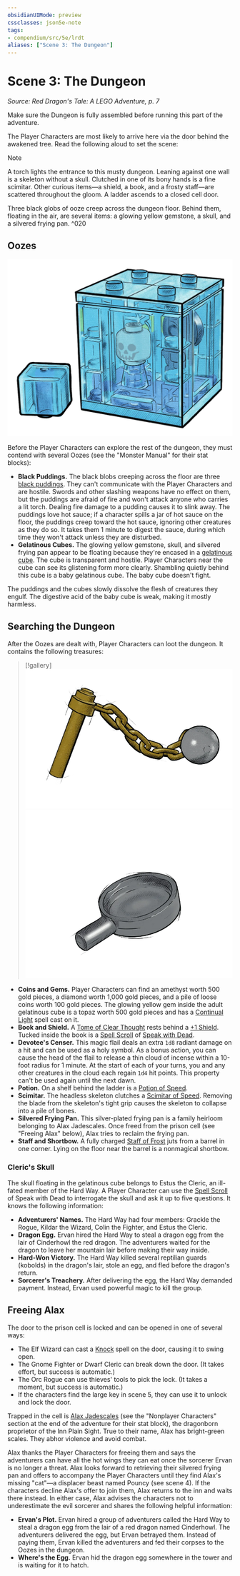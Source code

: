 ```yaml
---
obsidianUIMode: preview
cssclasses: json5e-note
tags:
- compendium/src/5e/lrdt
aliases: ["Scene 3: The Dungeon"]
---
```

# Scene 3: The Dungeon
*Source: Red Dragon's Tale: A LEGO Adventure, p. 7* 

Make sure the Dungeon is fully assembled before running this part of the adventure.

The Player Characters are most likely to arrive here via the door behind the awakened tree. Read the following aloud to set the scene:

> [!note] 
> 
> A torch lights the entrance to this musty dungeon. Leaning against one wall is a skeleton without a skull. Clutched in one of its bony hands is a fine scimitar. Other curious items—a shield, a book, and a frosty staff—are scattered throughout the gloom. A ladder ascends to a closed cell door.
> 
> Three black globs of ooze creep across the dungeon floor. Behind them, floating in the air, are several items: a glowing yellow gemstone, a skull, and a silvered frying pan.
^020

## Oozes

![](https://raw.githubusercontent.com/5etools-mirror-3/5etools-img/main/adventure/LRDT/cube.webp#center)

Before the Player Characters can explore the rest of the dungeon, they must contend with several Oozes (see the "Monster Manual" for their stat blocks):

- **Black Puddings.** The black blobs creeping across the floor are three [black puddings](Mechanics/bestiary/ooze/black-pudding.md). They can't communicate with the Player Characters and are hostile. Swords and other slashing weapons have no effect on them, but the puddings are afraid of fire and won't attack anyone who carries a lit torch. Dealing fire damage to a pudding causes it to slink away. The puddings love hot sauce; if a character spills a jar of hot sauce on the floor, the puddings creep toward the hot sauce, ignoring other creatures as they do so. It takes them 1 minute to digest the sauce, during which time they won't attack unless they are disturbed.  
- **Gelatinous Cubes.** The glowing yellow gemstone, skull, and silvered frying pan appear to be floating because they're encased in a [gelatinous cube](Mechanics/bestiary/ooze/gelatinous-cube.md). The cube is transparent and hostile. Player Characters near the cube can see its glistening form more clearly. Shambling quietly behind this cube is a baby gelatinous cube. The baby cube doesn't fight.  

The puddings and the cubes slowly dissolve the flesh of creatures they engulf. The digestive acid of the baby cube is weak, making it mostly harmless.

## Searching the Dungeon

After the Oozes are dealt with, Player Characters can loot the dungeon. It contains the following treasures:

> [!gallery]
> ![](https://raw.githubusercontent.com/5etools-mirror-3/5etools-img/main/adventure/LRDT/censer.webp#gallery)
> ![](https://raw.githubusercontent.com/5etools-mirror-3/5etools-img/main/adventure/LRDT/pan.webp#gallery)

- **Coins and Gems.** Player Characters can find an amethyst worth 500 gold pieces, a diamond worth 1,000 gold pieces, and a pile of loose coins worth 100 gold pieces. The glowing yellow gem inside the adult gelatinous cube is a topaz worth 500 gold pieces and has a [Continual Light](Mechanics/spells/continual-flame.md) spell cast on it.  
- **Book and Shield.** A [Tome of Clear Thought](Mechanics/items/tome-of-clear-thought.md) rests behind a [+1 Shield](Mechanics/items/1-shield.md). Tucked inside the book is a [Spell Scroll](Mechanics/items/spell-scroll-dmg.md) of [Speak with Dead](Mechanics/spells/speak-with-dead.md).  
- **Devotee's Censer.** This magic flail deals an extra `1d8` radiant damage on a hit and can be used as a holy symbol. As a bonus action, you can cause the head of the flail to release a thin cloud of incense within a 10-foot radius for 1 minute. At the start of each of your turns, you and any other creatures in the cloud each regain `1d4` hit points. This property can't be used again until the next dawn.  
- **Potion.** On a shelf behind the ladder is a [Potion of Speed](Mechanics/items/potion-of-speed.md).  
- **Scimitar.** The headless skeleton clutches a [Scimitar of Speed](Mechanics/items/scimitar-of-speed.md). Removing the blade from the skeleton's tight grip causes the skeleton to collapse into a pile of bones.  
- **Silvered Frying Pan.** This silver-plated frying pan is a family heirloom belonging to Alax Jadescales. Once freed from the prison cell (see "Freeing Alax" below), Alax tries to reclaim the frying pan.  
- **Staff and Shortbow.** A fully charged [Staff of Frost](Mechanics/items/staff-of-frost.md) juts from a barrel in one corner. Lying on the floor near the barrel is a nonmagical shortbow.  

### Cleric's Skull

The skull floating in the gelatinous cube belongs to Estus the Cleric, an ill-fated member of the Hard Way. A Player Character can use the [Spell Scroll](Mechanics/items/spell-scroll-dmg.md) of Speak with Dead to interrogate the skull and ask it up to five questions. It knows the following information:

- **Adventurers' Names.** The Hard Way had four members: Grackle the Rogue, Kildar the Wizard, Colin the Fighter, and Estus the Cleric.  
- **Dragon Egg.** Ervan hired the Hard Way to steal a dragon egg from the lair of Cinderhowl the red dragon. The adventurers waited for the dragon to leave her mountain lair before making their way inside.  
- **Hard-Won Victory.** The Hard Way killed several reptilian guards (kobolds) in the dragon's lair, stole an egg, and fled before the dragon's return.  
- **Sorcerer's Treachery.** After delivering the egg, the Hard Way demanded payment. Instead, Ervan used powerful magic to kill the group.  

## Freeing Alax

The door to the prison cell is locked and can be opened in one of several ways:

- The Elf Wizard can cast a [Knock](Mechanics/spells/knock.md) spell on the door, causing it to swing open.  
- The Gnome Fighter or Dwarf Cleric can break down the door. (It takes effort, but success is automatic.)  
- The Orc Rogue can use thieves' tools to pick the lock. (It takes a moment, but success is automatic.)  
- If the characters find the large key in scene 5, they can use it to unlock and lock the door.  

Trapped in the cell is [Alax Jadescales](Mechanics/bestiary/npc/alax-jadescales-lrdt.md) (see the "Nonplayer Characters" section at the end of the adventure for their stat block), the dragonborn proprietor of the Inn Plain Sight. True to their name, Alax has bright-green scales. They abhor violence and avoid combat.

Alax thanks the Player Characters for freeing them and says the adventurers can have all the hot wings they can eat once the sorcerer Ervan is no longer a threat. Alax looks forward to retrieving their silvered frying pan and offers to accompany the Player Characters until they find Alax's missing "cat"—a displacer beast named Pouncy (see scene 4). If the characters decline Alax's offer to join them, Alax returns to the inn and waits there instead. In either case, Alax advises the characters not to underestimate the evil sorcerer and shares the following helpful information:

- **Ervan's Plot.** Ervan hired a group of adventurers called the Hard Way to steal a dragon egg from the lair of a red dragon named Cinderhowl. The adventurers delivered the egg, but Ervan betrayed them. Instead of paying them, Ervan killed the adventurers and fed their corpses to the Oozes in the dungeon.  
- **Where's the Egg.** Ervan hid the dragon egg somewhere in the tower and is waiting for it to hatch.